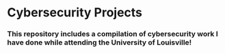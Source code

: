 # Cybersecurity Projects

### This repository includes a compilation of cybersecurity work I have done while attending the University of Louisville!

